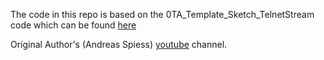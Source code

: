 The code in this repo is based on the 0TA_Template_Sketch_TelnetStream code which can be found [here](https://github.com/SensorsIot/ESP32-OTA)

Original Author's (Andreas Spiess) [youtube](https://www.youtube.com/channel/UCu7_D0o48KbfhpEohoP7YSQ) channel.